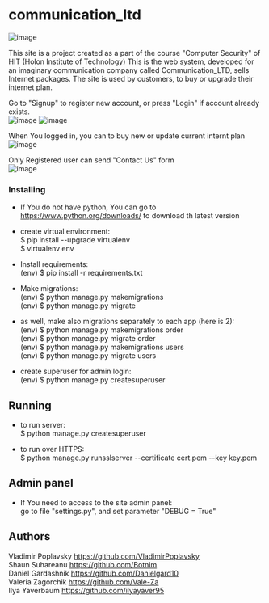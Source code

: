 # communication_ltd

![image](https://user-images.githubusercontent.com/34675746/212680091-d3bc2fd8-1b4b-454f-a6bf-d47298efb760.png)


This site is a project created as a part of the course "Computer Security"  of HIT (Holon Institute of Technology)
This is the web system, developed for an imaginary communication company called Communication_LTD,  sells Internet packages.
The site is used by customers, to buy or upgrade their internet plan.


Go to "Signup" to register new account, or press "Login" if account already exists.\
![image](https://user-images.githubusercontent.com/34675746/214829695-aa0b15b7-3f92-4078-a29a-7219dd03fb91.png)
![image](https://user-images.githubusercontent.com/34675746/214831648-98d715c7-552e-46d1-990e-775277337e43.png)

When You logged in, you can to buy new or update current internt plan\
![image](https://user-images.githubusercontent.com/34675746/214834422-93e67f3d-b91a-4f7d-ad3e-ca4077a49cf1.png)

 
 Only Registered user can send "Contact Us" form\
![image](https://user-images.githubusercontent.com/34675746/214833306-a853651f-aad0-4a9e-b853-74786fe41152.png)


### Installing
- If You do not have python, You can go to https://www.python.org/downloads/ to download th latest version

- create virtual environment: \
$ pip install --upgrade virtualenv \
$ virtualenv env 


- Install requirements: \
(env) $ pip install -r requirements.txt

- Make migrations:\
(env) $ python manage.py makemigrations \
(env) $ python manage.py migrate 

- as well, make also migrations separately to each app (here is 2): \
(env) $ python manage.py makemigrations order\
(env) $ python manage.py migrate order\
(env) $ python manage.py makemigrations users\
(env) $ python manage.py migrate users


- create superuser for admin login: \
(env) $ python manage.py createsuperuser 


## Running 
- to run server: \
$ python manage.py createsuperuser  

- to run over HTTPS: \
$ python manage.py runsslserver --certificate cert.pem --key key.pem 

## Admin panel
 - If You need to access to the site admin panel:\
 go to file "settings.py", and set parameter "DEBUG = True"  


## Authors
Vladimir Poplavsky https://github.com/VladimirPoplavsky \
Shaun Suhareanu https://github.com/Botnim \
Daniel Gardashnik https://github.com/Danielgard10 \
Valeria Zagorchik https://github.com/Vale-Za \
Ilya Yaverbaum https://github.com/ilyayaver95 


